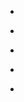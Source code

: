 
- [](/2017/02/831706366993526784/)

- [](/2015/01/551219655059054592/)

- [](/2015/01/551199005216997376/)

- [](/2012/06/213846891119640576/)

- [](/2012/06/213626472764682240/)
